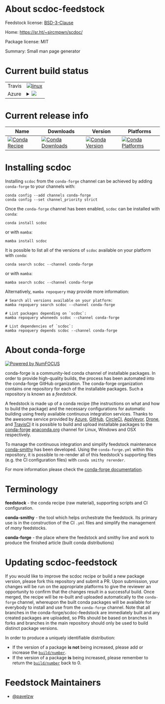 About scdoc-feedstock
=====================

Feedstock license: [BSD-3-Clause](https://github.com/conda-forge/scdoc-feedstock/blob/main/LICENSE.txt)

Home: https://sr.ht/~sircmpwn/scdoc/

Package license: MIT

Summary: Small man page generator

Current build status
====================


<table><tr>
    <td>Travis</td>
    <td>
      <a href="https://app.travis-ci.com/conda-forge/scdoc-feedstock">
        <img alt="linux" src="https://img.shields.io/travis/com/conda-forge/scdoc-feedstock/main.svg?label=Linux">
      </a>
    </td>
  </tr>
    
  <tr>
    <td>Azure</td>
    <td>
      <details>
        <summary>
          <a href="https://dev.azure.com/conda-forge/feedstock-builds/_build/latest?definitionId=23595&branchName=main">
            <img src="https://dev.azure.com/conda-forge/feedstock-builds/_apis/build/status/scdoc-feedstock?branchName=main">
          </a>
        </summary>
        <table>
          <thead><tr><th>Variant</th><th>Status</th></tr></thead>
          <tbody><tr>
              <td>linux_64</td>
              <td>
                <a href="https://dev.azure.com/conda-forge/feedstock-builds/_build/latest?definitionId=23595&branchName=main">
                  <img src="https://dev.azure.com/conda-forge/feedstock-builds/_apis/build/status/scdoc-feedstock?branchName=main&jobName=linux&configuration=linux%20linux_64_" alt="variant">
                </a>
              </td>
            </tr><tr>
              <td>linux_aarch64</td>
              <td>
                <a href="https://dev.azure.com/conda-forge/feedstock-builds/_build/latest?definitionId=23595&branchName=main">
                  <img src="https://dev.azure.com/conda-forge/feedstock-builds/_apis/build/status/scdoc-feedstock?branchName=main&jobName=linux&configuration=linux%20linux_aarch64_" alt="variant">
                </a>
              </td>
            </tr><tr>
              <td>linux_ppc64le</td>
              <td>
                <a href="https://dev.azure.com/conda-forge/feedstock-builds/_build/latest?definitionId=23595&branchName=main">
                  <img src="https://dev.azure.com/conda-forge/feedstock-builds/_apis/build/status/scdoc-feedstock?branchName=main&jobName=linux&configuration=linux%20linux_ppc64le_" alt="variant">
                </a>
              </td>
            </tr><tr>
              <td>osx_64</td>
              <td>
                <a href="https://dev.azure.com/conda-forge/feedstock-builds/_build/latest?definitionId=23595&branchName=main">
                  <img src="https://dev.azure.com/conda-forge/feedstock-builds/_apis/build/status/scdoc-feedstock?branchName=main&jobName=osx&configuration=osx%20osx_64_" alt="variant">
                </a>
              </td>
            </tr><tr>
              <td>osx_arm64</td>
              <td>
                <a href="https://dev.azure.com/conda-forge/feedstock-builds/_build/latest?definitionId=23595&branchName=main">
                  <img src="https://dev.azure.com/conda-forge/feedstock-builds/_apis/build/status/scdoc-feedstock?branchName=main&jobName=osx&configuration=osx%20osx_arm64_" alt="variant">
                </a>
              </td>
            </tr>
          </tbody>
        </table>
      </details>
    </td>
  </tr>
</table>

Current release info
====================

| Name | Downloads | Version | Platforms |
| --- | --- | --- | --- |
| [![Conda Recipe](https://img.shields.io/badge/recipe-scdoc-green.svg)](https://anaconda.org/conda-forge/scdoc) | [![Conda Downloads](https://img.shields.io/conda/dn/conda-forge/scdoc.svg)](https://anaconda.org/conda-forge/scdoc) | [![Conda Version](https://img.shields.io/conda/vn/conda-forge/scdoc.svg)](https://anaconda.org/conda-forge/scdoc) | [![Conda Platforms](https://img.shields.io/conda/pn/conda-forge/scdoc.svg)](https://anaconda.org/conda-forge/scdoc) |

Installing scdoc
================

Installing `scdoc` from the `conda-forge` channel can be achieved by adding `conda-forge` to your channels with:

```
conda config --add channels conda-forge
conda config --set channel_priority strict
```

Once the `conda-forge` channel has been enabled, `scdoc` can be installed with `conda`:

```
conda install scdoc
```

or with `mamba`:

```
mamba install scdoc
```

It is possible to list all of the versions of `scdoc` available on your platform with `conda`:

```
conda search scdoc --channel conda-forge
```

or with `mamba`:

```
mamba search scdoc --channel conda-forge
```

Alternatively, `mamba repoquery` may provide more information:

```
# Search all versions available on your platform:
mamba repoquery search scdoc --channel conda-forge

# List packages depending on `scdoc`:
mamba repoquery whoneeds scdoc --channel conda-forge

# List dependencies of `scdoc`:
mamba repoquery depends scdoc --channel conda-forge
```


About conda-forge
=================

[![Powered by
NumFOCUS](https://img.shields.io/badge/powered%20by-NumFOCUS-orange.svg?style=flat&colorA=E1523D&colorB=007D8A)](https://numfocus.org)

conda-forge is a community-led conda channel of installable packages.
In order to provide high-quality builds, the process has been automated into the
conda-forge GitHub organization. The conda-forge organization contains one repository
for each of the installable packages. Such a repository is known as a *feedstock*.

A feedstock is made up of a conda recipe (the instructions on what and how to build
the package) and the necessary configurations for automatic building using freely
available continuous integration services. Thanks to the awesome service provided by
[Azure](https://azure.microsoft.com/en-us/services/devops/), [GitHub](https://github.com/),
[CircleCI](https://circleci.com/), [AppVeyor](https://www.appveyor.com/),
[Drone](https://cloud.drone.io/welcome), and [TravisCI](https://travis-ci.com/)
it is possible to build and upload installable packages to the
[conda-forge](https://anaconda.org/conda-forge) [anaconda.org](https://anaconda.org/)
channel for Linux, Windows and OSX respectively.

To manage the continuous integration and simplify feedstock maintenance
[conda-smithy](https://github.com/conda-forge/conda-smithy) has been developed.
Using the ``conda-forge.yml`` within this repository, it is possible to re-render all of
this feedstock's supporting files (e.g. the CI configuration files) with ``conda smithy rerender``.

For more information please check the [conda-forge documentation](https://conda-forge.org/docs/).

Terminology
===========

**feedstock** - the conda recipe (raw material), supporting scripts and CI configuration.

**conda-smithy** - the tool which helps orchestrate the feedstock.
                   Its primary use is in the construction of the CI ``.yml`` files
                   and simplify the management of *many* feedstocks.

**conda-forge** - the place where the feedstock and smithy live and work to
                  produce the finished article (built conda distributions)


Updating scdoc-feedstock
========================

If you would like to improve the scdoc recipe or build a new
package version, please fork this repository and submit a PR. Upon submission,
your changes will be run on the appropriate platforms to give the reviewer an
opportunity to confirm that the changes result in a successful build. Once
merged, the recipe will be re-built and uploaded automatically to the
`conda-forge` channel, whereupon the built conda packages will be available for
everybody to install and use from the `conda-forge` channel.
Note that all branches in the conda-forge/scdoc-feedstock are
immediately built and any created packages are uploaded, so PRs should be based
on branches in forks and branches in the main repository should only be used to
build distinct package versions.

In order to produce a uniquely identifiable distribution:
 * If the version of a package **is not** being increased, please add or increase
   the [``build/number``](https://docs.conda.io/projects/conda-build/en/latest/resources/define-metadata.html#build-number-and-string).
 * If the version of a package **is** being increased, please remember to return
   the [``build/number``](https://docs.conda.io/projects/conda-build/en/latest/resources/define-metadata.html#build-number-and-string)
   back to 0.

Feedstock Maintainers
=====================

* [@pavelzw](https://github.com/pavelzw/)


